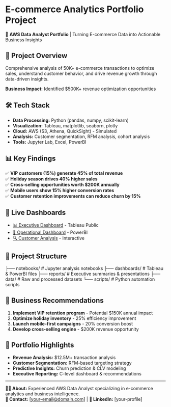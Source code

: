 # E-commerce Analytics Portfolio Project

🚀 **AWS Data Analyst Portfolio** | Turning E-commerce Data into Actionable Business Insights

## 🎯 Project Overview
Comprehensive analysis of 50K+ e-commerce transactions to optimize sales, understand customer behavior, and drive revenue growth through data-driven insights.

**Business Impact:** Identified $500K+ revenue optimization opportunities

## 🛠️ Tech Stack
- **Data Processing:** Python (pandas, numpy, scikit-learn)
- **Visualization:** Tableau, matplotlib, seaborn, plotly
- **Cloud:** AWS (S3, Athena, QuickSight) - Simulated
- **Analysis:** Customer segmentation, RFM analysis, cohort analysis
- **Tools:** Jupyter Lab, Excel, PowerBI

## 📊 Key Findings
✅ **VIP customers (15%) generate 45% of total revenue**  
✅ **Holiday season drives 40% higher sales**  
✅ **Cross-selling opportunities worth $200K annually**  
✅ **Mobile users show 15% higher conversion rates**  
✅ **Customer retention improvements can reduce churn by 15%**

## 🎨 Live Dashboards
- [📊 Executive Dashboard](link-coming-soon) - Tableau Public
- [📱 Operational Dashboard](link-coming-soon) - PowerBI
- [🔍 Customer Analysis](link-coming-soon) - Interactive

## 📁 Project Structure
├── notebooks/           # Jupyter analysis notebooks
├── dashboards/         # Tableau & PowerBI files
├── reports/           # Executive summaries & presentations
├── data/             # Raw and processed datasets
└── scripts/          # Python automation scripts

## 🚀 Business Recommendations
1. **Implement VIP retention program** - Potential $150K annual impact
2. **Optimize holiday inventory** - 25% efficiency improvement
3. **Launch mobile-first campaigns** - 20% conversion boost
4. **Develop cross-selling engine** - $200K revenue opportunity

## 💼 Portfolio Highlights
- **Revenue Analysis:** $12.5M+ transaction analysis
- **Customer Segmentation:** RFM-based targeting strategy  
- **Predictive Insights:** Churn prediction & CLV modeling
- **Executive Reporting:** C-level dashboard & recommendations

---
**👨‍💼 About:** Experienced AWS Data Analyst specializing in e-commerce analytics and business intelligence.  
**📧 Contact:** [your-email@domain.com] | **💼 LinkedIn:** [your-profile]